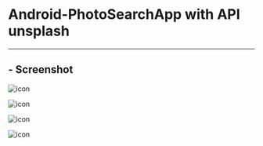 # Android-PhotoSearchApp with API unsplash

---------------------------------------------------------------------------------------------------------

## - Screenshot

![icon](https://i.imgur.com/iYPIsH9.png)   

![icon](https://i.imgur.com/uigiBU3.png)

![icon](https://i.imgur.com/KggXwqE.png)                 

![icon](https://i.imgur.com/bI8SPSW.png) 

 
